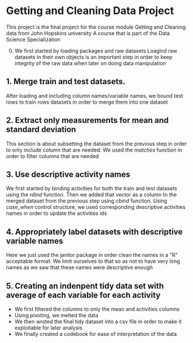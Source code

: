 # Getting and Cleaning Data Project

This project is the final project for the course module Getting and Cleaning data from John Hopskins university
A course that is part of the Data Science Specialization

0. We first started by loading packages and raw datasets
Loagind raw datasets in their own objects is an important step in order to keep integrity of the raw data when
later on doing data manipulation

## 1. Merge train and test datasets. 
After loading and including column names/variable names, we bound test rows to train rows datasets in order to merge them 
into one dataset

## 2. Extract only measurements for mean and standard deviation
This section is about subsetting the dataset from the previous step in order to only include column that are needed.
We used the *matches* function in order to filter columns that are needed

## 3. Use descriptive activity names
We first started by binding activities for both the train and test datasets using the *rdind* function. 
Then we added that vector as a column to the merged dataset from the previous step using *cbind* function.
Using *case_when* control structure, we used corresponding descriptive activities names in order to update the activities ids

## 4. Appropriately label datasets with descriptive variable names
Here we just used the janitor package in order clean the names in a "R" acceptable format. 
We limit ourselves to that so as not to have very long names as we saw that these names were descriptive enough

## 5. Creating an indenpent tidy data set with average  of each variable for each activity
- We first filtered the columns to only the mean and activities columns
- Using pivoting, we melted the data 
- We then wroted the final tidy dataset into a csv file in order to make it exploitable for later analysis
- We finally created a codebook for ease of interpretation of the data
